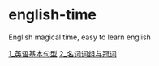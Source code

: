 # english-time
English magical time, easy to learn english


[1_英语基本句型](./1_英语基本句型.md)
[2_名词词组与冠词](./2_名词词组与冠词.md)
